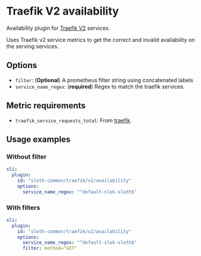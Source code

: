 # Traefik V2 availability

Availability plugin for [Traefik V2][traefik] services.

Uses Traefik v2 service metrics to get the correct and invalid availability on the serving services.

## Options

- `filter`: (**Optional**) A prometheus filter string using concatenated labels
- `service_name_regex`: (**required**) Regex to match the traefik services.

## Metric requirements

- `traefik_service_requests_total`: From [traefik].

## Usage examples

### Without filter

```yaml
sli:
  plugin:
    id: "sloth-common/traefik/v2/availability"
    options:
      service_name_regex: "^default-slok-sloth$"
```

### With filters

```yaml
sli:
  plugin:
    id: "sloth-common/traefik/v2/availability"
    options:
      service_name_regex: "^default-slok-sloth$"
      filter: method="GET"
```

[traefik]: https://doc.traefik.io/traefik/v2.6/
